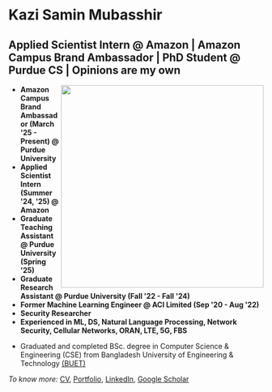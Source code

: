 # Kazi Samin Mubasshir
## Applied Scientist Intern @ Amazon | Amazon Campus Brand Ambassador | PhD Student @ Purdue CS | Opinions are my own


[<img align="right" width="400" src="https://github-readme-stats.vercel.app/api?username=KSMubasshir&show_icons=true"/>](https://github.com/KSMubasshir/)


- **Amazon Campus Brand Ambassador (March '25 - Present) @ Purdue University**
- **Applied Scientist Intern (Summer '24, '25) @ Amazon**
- **Graduate Teaching Assistant @ Purdue University (Spring '25)**
- **Graduate Research Assistant @ Purdue University (Fall '22 - Fall '24)**
- **Former Machine Learning Engineer @ ACI Limited (Sep '20 - Aug '22)**
- **Security Researcher**
- **Experienced in ML, DS, Natural Language Processing, Network Security, Cellular Networks, ORAN, LTE, 5G, FBS**
<!-- #### Currently looking for Data Scientist, Graduate studies opportunities! -->
- Graduated and completed BSc. degree in Computer Science & Engineering (CSE) from Bangladesh University of Engineering & Technology [(BUET)](https://www.buet.ac.bd/)

*To know more:* [CV](files/cv.pdf), [Portfolio](https://www.ksmubasshir.com/), [LinkedIn](https://www.linkedin.com/in/kazi-samin-mubasshir/), [Google Scholar](https://scholar.google.com/citations?user=R6lJbKIAAAAJ&hl=en)
